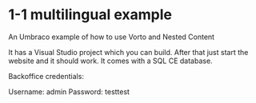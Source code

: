 # 1-1 multilingual example
An Umbraco example of how to use Vorto and Nested Content

It has a Visual Studio project which you can build. After that just start the website and it should work. It comes with a SQL CE database.

Backoffice credentials:

Username: admin
Password: testtest

